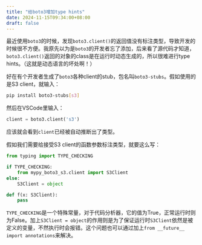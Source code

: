 ```yaml
---
title: "给boto3增加type hints"
date: 2024-11-15T09:34:00+08:00
draft: false
---
```


最近使用`boto3`的时候，发现`boto3.client()`的返回值没有标注类型，导致开发的时候很不方便。我原先以为是`boto3`的开发者忘了添加，后来看了源代码才知道，`boto3.client()`返回的对象的class是在运行时动态生成的，所以很难进行type hints。（这就是动态语言的坏处啊！）

好在有个开发者生成了`boto3`各种client的stub，包名叫`boto3-stubs`。假如使用的是S3 client，就输入：
```sh
pip install boto3-stubs[s3]
```

然后在VSCode里输入：
```python
client = boto3.client('s3')
```
应该就会看到`client`已经被自动推断出了类型。

假如我们需要给接受S3 client的函数参数标注类型，就要这么写：
```python
from typing import TYPE_CHECKING

if TYPE_CHECKING:
    from mypy_boto3_s3.client import S3Client
else:
    S3Client = object

def f(x: S3Client):
    pass
```

`TYPE_CHECKING`是一个特殊常量，对于代码分析器，它的值为True，正常运行时则为False。加上`S3Client = object`的作用则是为了保证运行时`S3Client`依然是被定义的变量，不然执行时会报错。这个问题也可以通过加上`from __future__ import annotations`来解决。
